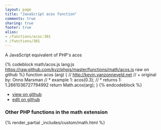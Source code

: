 ```yaml
---
layout: page
title: "JavaScript acos function"
comments: true
sharing: true
footer: true
alias:
- /functions/acos:301
- /functions/301
---
```

<!-- Generated by Rakefile:build -->
A JavaScript equivalent of PHP's acos

{% codeblock math/acos.js lang:js https://raw.github.com/kvz/phpjs/master/functions/math/acos.js raw on github %}
function acos (arg) {
    // http://kevin.vanzonneveld.net
    // +   original by: Onno Marsman
    // *     example 1: acos(0.3);
    // *     returns 1: 1.2661036727794992
    return Math.acos(arg);
}
{% endcodeblock %}

 - [view on github](https://github.com/kvz/phpjs/blob/master/functions/math/acos.js)
 - [edit on github](https://github.com/kvz/phpjs/edit/master/functions/math/acos.js)

### Other PHP functions in the math extension
{% render_partial _includes/custom/math.html %}

